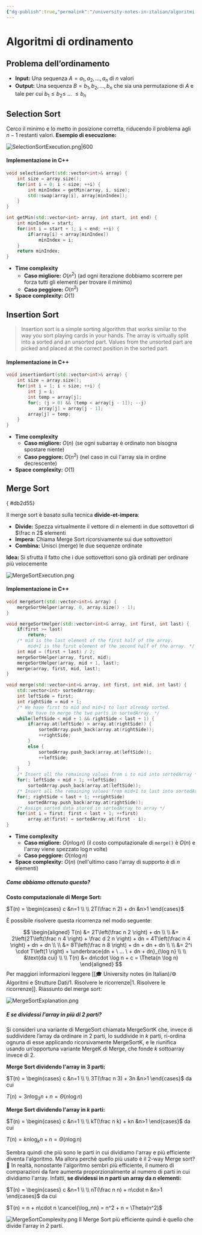 ```yaml
---
{"dg-publish":true,"permalink":"/university-notes-in-italian/algoritmi-e-strutture-dati/2-algoritmi-di-ordinamento/","created":"2022-10-10T17:15:36.468+02:00","updated":"2023-04-24T17:43:14.156+02:00"}
---
```


# Algoritmi di ordinamento
## Problema dell’ordinamento
- **Input:** Una sequenza $A = a_1,a_2,...,a_n$ di $n$ valori
- **Output:** Una sequenza $B = b_1,b_2,...,b_n$ che sia una permutazione di $A$ e tale per cui $b_1 \leq b_2 \leq \ ... \ \leq b_n$
## Selection Sort
Cerco il minimo e lo metto in posizione corretta, riducendo il problema agli $n − 1$ restanti valori.
**Esempio di esecuzione:**

![SelectionSortExecution.png|600](/img/user/%F0%9F%8E%93%20University%20notes%20(in%20Italian)/%E2%9A%99%EF%B8%8F%20Algoritmi%20e%20Strutture%20Dati/_images/SelectionSortExecution.png)

#### Implementazione in C++
```cpp
void selectionSort(std::vector<int>& array) {
    int size = array.size();
    for(int i = 0; i < size; ++i) {
        int minIndex = getMin(array, i, size);
        std::swap(array[i], array[minIndex]);
    }
}

int getMin(std::vector<int> array, int start, int end) {
    int minIndex = start;
    for(int i = start + 1; i < end; ++i) {
        if(array[i] < array[minIndex])
            minIndex = i;
    }
    return minIndex;
}
```
- **Time complexity**
	- **Caso migliore:** $O(n^2)$ (ad ogni iterazione dobbiamo scorrere per forza tutti gli elementi per trovare il minimo)
	- **Caso peggiore:** $O(n^2)$
- **Space complexity:** $O(1)$ 

## Insertion Sort
> Insertion sort is a simple sorting algorithm that works similar to the way you sort playing cards in your hands. The array is virtually split into a sorted and an unsorted part. Values from the unsorted part are picked and placed at the correct position in the sorted part.
#### Implementazione in C++
```cpp
void insertionSort(std::vector<int>& array) {
    int size = array.size();
    for(int i = 1; i < size; ++i) {
        int j = i;
        int temp = array[j];
        for(; (j > 0) && (temp < array[j - 1]); --j)
            array[j] = array[j - 1];
        array[j] = temp;
    }
}
```
- **Time complexity**
	- **Caso migliore:** $O(n)$ (se ogni subarray è ordinato non bisogna spostare niente)
	- **Caso peggiore:** $O(n^2)$ (nel caso in cui l'array sia in ordine decrescente)
- **Space complexity:** $O(1)$

## Merge Sort
{ #db2d55}


Il merge sort è basato sulla tecnica **divide-et-impera**:
- **Divide:** Spezza virtualmente il vettore di $n$ elementi in due sottovettori di $\frac n 2$ elementi 
- **Impera:** Chiama Merge Sort ricorsivamente sui due sottovettori 
- **Combina:** Unisci (merge) le due sequenze ordinate

**Idea:** Si sfrutta il fatto che i due sottovettori sono già ordinati per ordinare più velocemente

![MergeSortExecution.png](/img/user/%F0%9F%8E%93%20University%20notes%20(in%20Italian)/%E2%9A%99%EF%B8%8F%20Algoritmi%20e%20Strutture%20Dati/_images/MergeSortExecution.png)
#### Implementazione in C++
```cpp
void mergeSort(std::vector<int>& array) {
    mergeSortHelper(array, 0, array.size() - 1);
}

void mergeSortHelper(std::vector<int>& array, int first, int last) {
    if(first >= last)
        return;
    /* mid is the last element of the first half of the array.
        mid+1 is the first element of the second half of the array. */
    int mid = (first + last) / 2;
    mergeSortHelper(array, first, mid);
    mergeSortHelper(array, mid + 1, last);
    merge(array, first, mid, last);
}

void merge(std::vector<int>& array, int first, int mid, int last) {
    std::vector<int> sortedArray;
    int leftSide = first;
    int rightSide = mid + 1;
    /* We have first to mid and mid+1 to last already sorted.
        We have to merge the two parts in sortedArray. */
    while(leftSide < mid + 1 && rightSide < last + 1) {
        if(array.at(leftSide) > array.at(rightSide)) {
            sortedArray.push_back(array.at(rightSide));
            ++rightSide;
        }
        else {
            sortedArray.push_back(array.at(leftSide));
            ++leftSide;
        }
    }
    /* Insert all the remaining values from i to mid into sortedArray */
    for(; leftSide < mid + 1; ++leftSide)
        sortedArray.push_back(array.at(leftSide));
    /* Insert all the remaining values from mid+1 to last into sortedArray */
    for(; rightSide < last + 1; ++rightSide) 
        sortedArray.push_back(array.at(rightSide));
    /* Assign sorted data stored in sortedArray to array */
    for(int i = first; first < last + 1; ++first)
        array.at(first) = sortedArray.at(first - i);
}
```
- **Time complexity**
	- **Caso migliore:** $O(n \log n)$ (il costo computazionale di `merge()` è $O(n)$ e l'array viene spezzato $\log n$ volte)
	- **Caso peggiore:** $O(n \log n)$
- **Space complexity:** $O(n)$ (nell'ultimo caso l'array di supporto è di $n$ elementi)

##### Come abbiamo ottenuto questo?
**Costo computazionale di Merge Sort:**

$T(n) = \begin{cases} c &n=1 \\ \\ 2T(\frac n 2) + dn &n>1 \end{cases}$

È possibile risolvere questa ricorrenza nel modo seguente:

$$
\begin{aligned}
T(n) 
&= 2T\left(\frac n 2 \right) + dn \\ \\ 
&= 2\left(2T\left(\frac n 4 \right) + \frac d 2 n \right) + dn = 4T\left(\frac n 4 \right) + dn + dn \\ \\
&= 8T\left(\frac n 8 \right) + dn + dn + dn \\ \\
&= 2^i \cdot T\left(1 \right) + \underbrace{dn + \ ... \ + dn + dn}_{\log n} \\ \\
&\text{da cui} \\ \\
T(n) &= dn\cdot \log n + c = \Theta(n \log n)
\end{aligned}
$$
Per maggiori informazioni leggere [[🎓 University notes (in Italian)/⚙️ Algoritmi e Strutture Dati/1. Risolvere le ricorrenze\|1. Risolvere le ricorrenze]].
Riassunto del merge sort:

![MergeSortExplanation.png](/img/user/%F0%9F%8E%93%20University%20notes%20(in%20Italian)/%E2%9A%99%EF%B8%8F%20Algoritmi%20e%20Strutture%20Dati/_images/MergeSortExplanation.png)

##### E se dividessi l'array in più di 2 parti?
Si consideri una variante di MergeSort chiamata MergeSortK che, invece di suddividere l’array da ordinare in 2 parti, lo suddivide in $k$ parti, ri-ordina ognuna di esse applicando ricorsivamente MergeSortK, e le riunifica usando un’opportuna variante MergeK di Merge, che fonde $k$ sottoarray invece di 2.

**Merge Sort dividendo l'array in 3 parti:**

$T(n) = \begin{cases} c &n=1 \\ \\ 3T(\frac n 3) + 3n &n>1 \end{cases}$
da cui

$T(n) = 3n \log_3n + n = \Theta(n \log n)$

**Merge Sort dividendo l'array in $k$ parti:**

$T(n) = \begin{cases} c &n=1 \\ \\ kT(\frac n k) + kn &n>1 \end{cases}$
da cui

$T(n) = kn \log_kn + n = \Theta(n \log n)$

Sembra quindi che più sono le parti in cui dividiamo l'array e più efficiente diventa l'algoritmo. 
Ma allora perchè quello più usato è il 2-way Merge sort? 🤔
In realtà, nonostante l'algoritmo sembri più efficiente, il numero di comparazioni da fare aumenta proporzionalmente al numero di parti in cui dividiamo l'array.
Infatti, **se dividessi in $n$ parti un array da $n$ elementi:**

$T(n) = \begin{cases} c &n=1 \\ \\ nT(\frac n n) + n\cdot n &n>1 \end{cases}$
da cui

$T(n) = n + n\cdot n \cancel{\log_nn} = n^2 + n = \Theta(n^2)$

![MergeSortComplexity.png](/img/user/%F0%9F%8E%93%20University%20notes%20(in%20Italian)/%E2%9A%99%EF%B8%8F%20Algoritmi%20e%20Strutture%20Dati/_images/MergeSortComplexity.png)
Il Merge Sort più efficiente quindi è quello che divide l'array in 2 parti.

